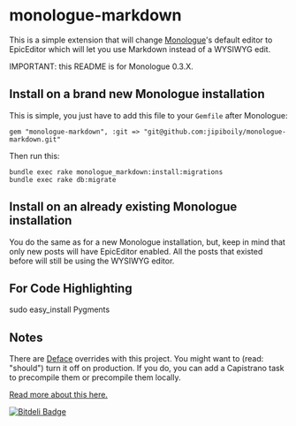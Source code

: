# monologue-markdown

This is a simple extension that will change [Monologue](https://github.com/jipiboily/monologue)'s default editor to EpicEditor which will let you use Markdown instead of a WYSIWYG edit.

IMPORTANT: this README is for Monologue 0.3.X.

## Install on a brand new Monologue installation

This is simple, you just have to add this file to your `Gemfile` after Monologue:

    gem "monologue-markdown", :git => "git@github.com:jipiboily/monologue-markdown.git"

Then run this:

    bundle exec rake monologue_markdown:install:migrations
    bundle exec rake db:migrate

## Install on an already existing Monologue installation

You do the same as for a new Monologue installation, but, keep in mind that only new posts will have EpicEditor enabled. All the posts that existed before will still be using the WYSIWYG editor.

## For Code Highlighting

sudo easy_install Pygments

## Notes

There are [Deface](https://github.com/railsdog/deface/) overrides with this project. You might want to (read: "should") turn it off on production. If you do, you can add a Capistrano task to precompile them or precompile them locally.

[Read more about this here.](https://github.com/railsdog/deface/#production--precompiling)


[![Bitdeli Badge](https://d2weczhvl823v0.cloudfront.net/jipiboily/monologue-markdown/trend.png)](https://bitdeli.com/free "Bitdeli Badge")

